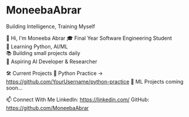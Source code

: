 # MoneebaAbrar
Building Intelligence, Training Myself

👋 Hi, I'm Moneeba Abrar
🎓 Final Year Software Engineering Student  
🧠 Learning Python, AI/ML  
📚 Building small projects daily  
🚀 Aspiring AI Developer & Researcher

🛠️ Current Projects
   🔢 Python Practice → https://github.com/YourUsername/python-practice
   🤖 ML Projects coming soon...

📫 Connect With Me
  LinkedIn: https://linkedin.com/
  GitHub: https://github.com/MoneebaAbrar
